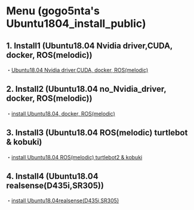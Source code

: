 # Menu (gogo5nta's Ubuntu1804_install_public)
## 1. Install1 (Ubuntu18.04 Nvidia driver,CUDA, docker, ROS(melodic)) 
・[Ubuntu18.04 Nvidia driver,CUDA, docker, ROS(melodic)](https://github.com/gogo5nta/Ubuntu1804_install_public/tree/main/install1)

## 2. Install2  (Ubuntu18.04 no_Nvidia_driver, docker, ROS(melodic))
・[install Ubuntu18.04, docker, ROS(melodic)](https://github.com/gogo5nta/Ubuntu1804_install_public/tree/main/install2)

## 3. Install3  (Ubuntu18.04 ROS(melodic) turtlebot & kobuki)
・[install Ubuntu18.04 ROS(melodic) turtlebot2 & kobuki](https://github.com/gogo5nta/Ubuntu1804_install_public/tree/main/install3)

## 4. Install4  (Ubuntu18.04 realsense(D435i,SR305))
・[install Ubuntu18.04realsense(D435i,SR305)](https://github.com/gogo5nta/Ubuntu1804_install_public/tree/main/install4)
